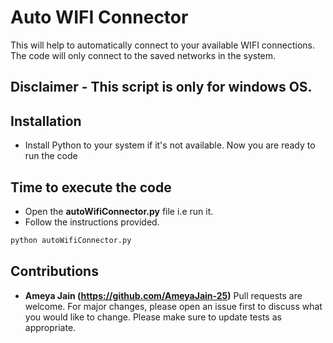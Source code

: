 # Auto WIFI Connector

This will help to automatically connect to your available WIFI connections.
The code will only connect to the saved networks in the system.

## Disclaimer - This script is only for windows OS.

## Installation

- Install Python to your system if it's not available.
Now you are ready to run the code

## Time to execute the code

- Open the **autoWifiConnector.py** file i.e run it.
- Follow the instructions provided.

```sh
python autoWifiConnector.py
```

## Contributions

- **Ameya Jain (<https://github.com/AmeyaJain-25>)**
  Pull requests are welcome. For major changes, please open an issue first to discuss what you would like to change.
  Please make sure to update tests as appropriate.

